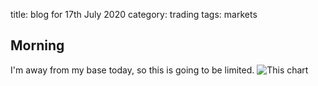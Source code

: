 title: blog for 17th July 2020
category: trading
tags: markets

## Morning

I'm away from my base today, so this is going to be limited.
![This chart](https://pbs.twimg.com/media/EdCtvYrXkAYxK_s?format=png&name=900x900)

